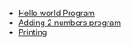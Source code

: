 - <a href="prog1.cpp">Hello world Program</a>
- <a href="prog2.cpp">Adding 2 numbers program</a>
- <a href="">Printing </a>